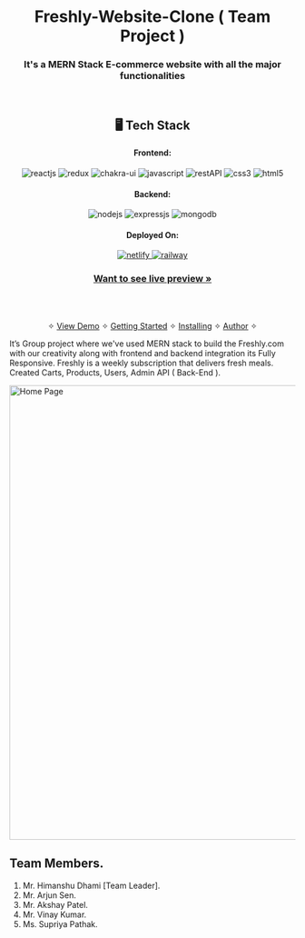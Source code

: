 <h1 align="center">Freshly-Website-Clone ( Team Project )</h1>

<h3 align="center">It's a MERN Stack E-commerce website with all the major functionalities</h3>

<br />


<h2 align="center">🖥️ Tech Stack</h2>

<h4 align="center">Frontend:</h4>

<p align="center">
  <img src="https://img.shields.io/badge/React-20232A?style=for-the-badge&logo=react&logoColor=61DAFB" alt="reactjs" />
  <img src="https://img.shields.io/badge/Redux-593D88?style=for-the-badge&logo=redux&logoColor=white" alt="redux" />
  <img src="https://img.shields.io/badge/Chakra%20UI-3bc7bd?style=for-the-badge&logo=chakraui&logoColor=white" alt="chakra-ui" />
  <img src="https://img.shields.io/badge/JavaScript-323330?style=for-the-badge&logo=javascript&logoColor=F7DF1E" alt="javascript" />
  <img src="https://img.shields.io/badge/Rest_API-02303A?style=for-the-badge&logo=react-router&logoColor=white" alt="restAPI" />
  <img src="https://img.shields.io/badge/CSS3-1572B6?style=for-the-badge&logo=css3&logoColor=white" alt="css3" />
  <img src="https://img.shields.io/badge/HTML5-E34F26?style=for-the-badge&logo=html5&logoColor=white" alt="html5" />
</p>


<h4 align="center">Backend:</h4>

<p align="center">
  <img src="https://img.shields.io/badge/Node.js-339933?style=for-the-badge&logo=nodedotjs&logoColor=white" alt="nodejs" />
  <img src="https://img.shields.io/badge/Express.js-000000?style=for-the-badge&logo=express&logoColor=white" alt="expressjs" />
  <img src="https://img.shields.io/badge/MongoDB-4EA94B?style=for-the-badge&logo=mongodb&logoColor=white" alt="mongodb" />

</p>

<h4 align="center">Deployed On:</h4>

<p align="center">
<a href="sophisticated-legs-486.netlify.app/">
  <img src="https://img.shields.io/badge/Netlify-00C7B7?style=for-the-badge&logo=netlify&logoColor=white" alt="netlify" />
</a>  
<a href="https://next-foodbackend-production.up.railway.app">
  <img src="https://img.shields.io/badge/railway-430098?style=for-the-badge&logo=railway&logoColor=white" alt="railway" />
  </a>
</p>

<h3 align="center"><a href="https://sophisticated-legs-486.netlify.app/"><strong>Want to see live preview »</strong></a></h3>


<br />

<p align="center">
  <br />&#10023;
  <a href="#Demo">View Demo</a> &#10023;
  <a href="#Getting-Started">Getting Started</a> &#10023; 
  <a href="#Install">Installing</a> &#10023;
  <a href="#Contact">Author</a> &#10023;
</p>

It’s Group project where we've used MERN stack to build the Freshly.com with our creativity along with frontend and backend integration
its Fully Responsive. Freshly is a weekly subscription that delivers fresh meals. Created Carts, Products, Users, Admin API ( Back-End ).

<img src="https://drive.google.com/file/d/1E10Zq2L5ppYTgDg_tWG-87_Yu91NyrHF/view?usp=share_link" alt="Home Page" width="800px" />

## Team Members.
1.	Mr. Himanshu Dhami [Team Leader].
2.	Mr. Arjun Sen.
3.	Mr. Akshay Patel.
4.	Mr. Vinay Kumar.
5.	Ms. Supriya Pathak.
